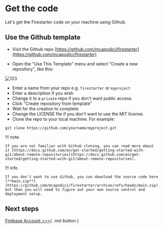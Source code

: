 # Get the code

Let's get the Firestarter code on your machine using Github.

## Use the Github template

* Visit the Github repo [https://github.com/mcapodici/firestarter](https://github.com/mcapodici/firestarter)

* Open the "Use This Template" menu and select "Create a new repository", like this:

![123](/assets/github-create-template.png)

* Enter a name from your repo e.g. `firestarter` or `myproject`
* Enter a description if you wish
* Change it to a `private` repo if you don't want public access.
* Click "Create repository from template"
* Wait for the creation to complete.
* Change the LICENSE file if you don't want to use the MIT license.
* Clone the repo to your local machine. For example:

```
git clone https://github.com/yourname/myproject.git
```

!!! note

    If you are not familiar with Github cloning, you can read more about it [https://docs.github.com/en/get-started/getting-started-with-git/about-remote-repositories](https://docs.github.com/en/get-started/getting-started-with-git/about-remote-repositories).

!!! info

    If you don't want to use Github, you can download the source code here [**main.zip**](https://github.com/mcapodici/firestarter/archive/refs/heads/main.zip), but then you will need to figure out your own source control and deployment setup.

## Next steps

[Firebase Account >>>](firebase-account.md){ .md-button }

